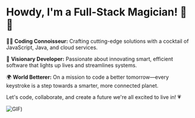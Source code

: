 # Howdy, I'm a Full-Stack Magician! 🎩✨

👨‍💻 **Coding Connoisseur:** Crafting cutting-edge solutions with a cocktail of JavaScript, Java, and cloud services.

🌟 **Visionary Developer:** Passionate about innovating smart, efficient software that lights up lives and streamlines systems.

🌍 **World Betterer:** On a mission to code a better tomorrow—every keystroke is a step towards a smarter, more connected planet.

Let's code, collaborate, and create a future we're all excited to live in! 💗

![GIF](https://giphy.com/embed/eCqFYAVjjDksg))
